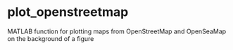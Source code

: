 # plot_openstreetmap
MATLAB function for plotting maps from OpenStreetMap and OpenSeaMap on the background of a figure
